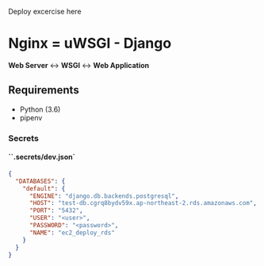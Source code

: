 Deploy excercise here

# Nginx = uWSGI - Django

**Web Server** <-> **WSGI** <-> **Web Application**

## Requirements

- Python (3.6)
- pipenv

### Secrets


#### ``.secrets/dev.json`
```json
{
  "DATABASES": {
    "default": {
      "ENGINE": "django.db.backends.postgresql",
      "HOST": "test-db.cgrq8bydv59x.ap-northeast-2.rds.amazonaws.com",
      "PORT": "5432",
      "USER": "<user>",
      "PASSWORD": "<password>",
      "NAME": "ec2_deploy_rds"
    }
  }
}

```